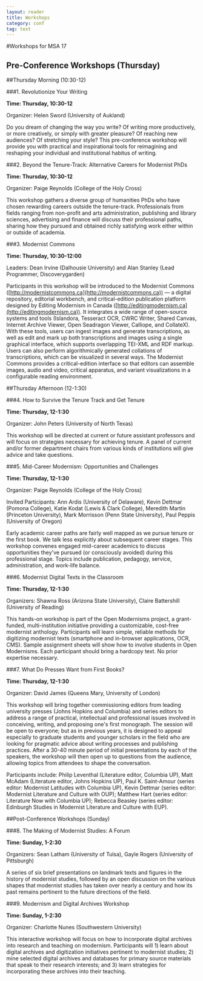 ```yaml
---
layout: reader
title: Workshops
category: conf
tag: text
---
```


#Workshops for MSA 17

## Pre-Conference Workshops (Thursday)

##Thursday Morning (10:30-12)

###1. Revolutionize Your Writing

**Time: Thursday, 10:30-12**

Organizer: Helen Sword (University of Aukland)

 Do you dream of changing the way you write?  Of writing more productively, or more creatively, or simply with greater pleasure?  Of reaching new audiences?  Of stretching your style?  This pre-conference workshop will provide you with practical and inspirational tools for reimagining and reshaping your individual and institutional habitus of writing. 
 
###2. Beyond the Tenure-Track: Alternative Careers for Modernist PhDs

**Time: Thursday, 10:30-12**

Organizer: Paige Reynolds (College of the Holy Cross) 

This workshop gathers a diverse group of humanities PhDs who have chosen rewarding careers outside the tenure-track.  Professionals from fields ranging from non-profit and arts administration, publishing and library sciences, advertising and finance will discuss their professional paths, sharing how they pursued and obtained richly satisfying work either within or outside of academia.

###3. Modernist Commons

**Time: Thursday, 10:30-12:00**

Leaders: Dean Irvine (Dalhousie University) and Alan Stanley (Lead Programmer, Discoverygarden)

Participants in this workshop will be introduced to the Modernist Commons ([http://modernistcommons.ca](http://modernistcommons.ca)) — a digital repository, editorial workbench, and critical-edition publication platform designed by Editing Modernism in Canada ([http://editingmodernism.ca](http://editingmodernism.ca)). It integrates a wide range of open-source systems and tools (Islandora, Tesseract OCR, CWRC Writer, Shared Canvas, Internet Archive Viewer, Open Seadragon Viewer, Calliope, and CollateX). With these tools, users can ingest images and generate transcriptions, as well as edit and mark up both transcriptions and images using a single graphical interface, which supports overlapping TEI-XML and RDF markup. Users can also perform algorithmically generated collations of transcriptions, which can be visualized in several ways. The Modernist Commons provides a critical-edition interface so that editors can assemble images, audio and video, critical apparatus, and variant visualizations in a configurable reading environment. 

##Thursday Afternoon (12-1:30)

###4. How to Survive the Tenure Track and Get Tenure

**Time: Thursday, 12-1:30**

Organizer: John Peters (University of North Texas)

This workshop will be directed at current or future assistant professors and will focus on strategies necessary for achieving tenure. A panel of current and/or former department chairs from various kinds of institutions will give advice and take questions.

###5. Mid-Career Modernism: Opportunities and Challenges

**Time:  Thursday, 12-1:30**

Organizer: Paige Reynolds (College of the Holy Cross) 

Invited Participants: Ann Ardis (University of Delaware), Kevin Dettmar (Pomona College), Katie Kodat (Lewis & Clark College), Meredith Martin (Princeton University), Mark Morrisson (Penn State University), Paul Peppis (University of Oregon)

Early academic career paths are fairly well mapped as we pursue tenure or the first book.  We talk less explicitly about subsequent career stages.  This workshop convenes engaged mid-career academics to discuss opportunities they've pursued (or consciously avoided) during this professional stage.  Topics include publication, pedagogy, service, administration, and work-life balance.

###6. Modernist Digital Texts in the Classroom

**Time: Thursday, 12-1:30**

Organizers: Shawna Ross (Arizona State University), Claire Battershill (University of Reading)

This hands-on workshop is part of the Open Modernisms project, a grant-funded, multi-institution initiative providing a customizable, cost-free modernist anthology. Participants will learn simple, reliable methods for digitizing modernist texts (smartphone and in-browser applications, OCR, CMS). Sample assignment sheets will show how to involve students in Open Modernisms. Each participant should bring a hardcopy text. No prior expertise necessary.
###7. What Do Presses Want from First Books?

**Time: Thursday, 12-1:30**

Organizer: David James (Queens Mary, University of London)

This workshop will bring together commissioning editors from leading university presses (Johns Hopkins and Columbia) and series editors to address a range of practical, intellectual and professional issues involved in  conceiving, writing, and proposing one's first monograph. The session will be open to everyone; but as in previous years, it is designed to appeal especially to graduate students and younger scholars in the field who are looking for pragmatic advice about writing processes and publishing practices. After a 30-40 minute period of initial presentations by each of the speakers, the workshop will then open up to questions from the audience, allowing topics from attendees to shape the conversation.Participants include: Philip Leventhal (Literature editor, Columbia UP), Matt McAdam (Literature editor, Johns Hopkins UP), Paul K. Saint-Amour (series editor: Modernist Latitudes with Columbia UP), Kevin Dettmar (series editor: Modernist Literature and Culture with OUP); Matthew Hart (series editor: Literature Now with Columbia UP); Rebecca Beasley (series editor: Edinburgh Studies in Modernist Literature and Culture with EUP).

##Post-Conference Workshops (Sunday)

###8. The Making of Modernist Studies: A Forum

**Time: Sunday, 1-2:30**

Organizers: Sean Latham (University of Tulsa), Gayle Rogers (University of Pittsburgh) 

A series of six brief presentations on landmark texts and figures in the history of modernist studies, followed by an open discussion on the various shapes that modernist studies has taken over nearly a century and how its past remains pertinent to the future directions of the field.

###9. Modernism and Digital Archives Workshop

**Time: Sunday, 1-2:30**

Organizer: Charlotte Nunes (Southwestern University)

This interactive workshop will focus on how to incorporate digital archives into research and teaching on modernism.  Participants will 1) learn about digital archives and digitization initiatives pertinent to modernist studies; 2) mine selected digital archives and databases for primary source materials that speak to their research interests; and 3) learn strategies for incorporating these archives into their teaching.